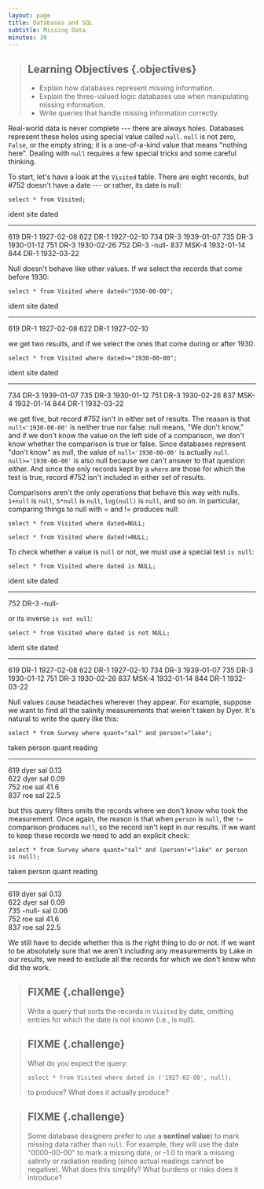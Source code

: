 ```yaml
---
layout: page
title: Databases and SQL
subtitle: Missing Data
minutes: 30
---
```

> ## Learning Objectives {.objectives}
> *   Explain how databases represent missing information.
> *   Explain the three-valued logic databases use when manipulating missing information.
> *   Write queries that handle missing information correctly.

Real-world data is never complete --- there are always holes.
Databases represent these holes using special value called `null`.
`null` is not zero, `False`, or the empty string;
it is a one-of-a-kind value that means "nothing here".
Dealing with `null` requires a few special tricks
and some careful thinking.

To start,
let's have a look at the `Visited` table.
There are eight records,
but #752 doesn't have a date --- or rather,
its date is null:

~~~ {.sql}
select * from Visited;
~~~

ident       site        dated     
----------  ----------  ----------
619         DR-1        1927-02-08
622         DR-1        1927-02-10
734         DR-3        1939-01-07
735         DR-3        1930-01-12
751         DR-3        1930-02-26
752         DR-3        -null-
837         MSK-4       1932-01-14
844         DR-1        1932-03-22

Null doesn't behave like other values.
If we select the records that come before 1930:

~~~ {.sql}
select * from Visited where dated<"1930-00-00";
~~~

ident       site        dated     
----------  ----------  ----------
619         DR-1        1927-02-08
622         DR-1        1927-02-10

we get two results,
and if we select the ones that come during or after 1930:

~~~ {.sql}
select * from Visited where dated>="1930-00-00";
~~~

ident       site        dated     
----------  ----------  ----------
734         DR-3        1939-01-07
735         DR-3        1930-01-12
751         DR-3        1930-02-26
837         MSK-4       1932-01-14
844         DR-1        1932-03-22

we get five,
but record #752 isn't in either set of results.
The reason is that
`null<'1930-00-00'`
is neither true nor false:
null means, "We don't know,"
and if we don't know the value on the left side of a comparison,
we don't know whether the comparison is true or false.
Since databases represent "don't know" as null,
the value of `null<'1930-00-00'`
is actually `null`.
`null>='1930-00-00'` is also null
because we can't answer to that question either.
And since the only records kept by a `where`
are those for which the test is true,
record #752 isn't included in either set of results.

Comparisons aren't the only operations that behave this way with nulls.
`1+null` is `null`,
`5*null` is `null`,
`log(null)` is `null`,
and so on.
In particular,
comparing things to null with = and != produces null:

~~~ {.sql}
select * from Visited where dated=NULL;
~~~

~~~ {.sql}
select * from Visited where dated!=NULL;
~~~

To check whether a value is `null` or not,
we must use a special test `is null`:

~~~ {.sql}
select * from Visited where dated is NULL;
~~~

ident       site        dated     
----------  ----------  ----------
752         DR-3        -null-

or its inverse `is not null`:

~~~ {.sql}
select * from Visited where dated is not NULL;
~~~

ident       site        dated     
----------  ----------  ----------
619         DR-1        1927-02-08
622         DR-1        1927-02-10
734         DR-3        1939-01-07
735         DR-3        1930-01-12
751         DR-3        1930-02-26
837         MSK-4       1932-01-14
844         DR-1        1932-03-22

Null values cause headaches wherever they appear.
For example,
suppose we want to find all the salinity measurements
that weren't taken by Dyer.
It's natural to write the query like this:

~~~ {.sql}
select * from Survey where quant="sal" and person!="lake";
~~~

taken       person      quant       reading   
----------  ----------  ----------  ----------
619         dyer        sal         0.13      
622         dyer        sal         0.09      
752         roe         sal         41.6      
837         roe         sal         22.5      

but this query filters omits the records
where we don't know who took the measurement.
Once again,
the reason is that when `person` is `null`,
the `!=` comparison produces `null`,
so the record isn't kept in our results.
If we want to keep these records
we need to add an explicit check:

~~~ {.sql}
select * from Survey where quant="sal" and (person!="lake" or person is null);
~~~

taken       person      quant       reading   
----------  ----------  ----------  ----------
619         dyer        sal         0.13      
622         dyer        sal         0.09      
735         -null-      sal         0.06      
752         roe         sal         41.6      
837         roe         sal         22.5      

We still have to decide whether this is the right thing to do or not.
If we want to be absolutely sure that
we aren't including any measurements by Lake in our results,
we need to exclude all the records for which we don't know who did the work.

> ## FIXME {.challenge}
>
> Write a query that sorts the records in `Visited` by date,
> omitting entries for which the date is not known
> (i.e., is null).

> ## FIXME {.challenge}
>
> What do you expect the query:
>
> ~~~
> select * from Visited where dated in ('1927-02-08', null);
> ~~~
>
> to produce?
> What does it actually produce?

> ## FIXME {.challenge}
>
> Some database designers prefer to use
> a **sentinel value**)
> to mark missing data rather than `null`.
> For example,
> they will use the date "0000-00-00" to mark a missing date,
> or -1.0 to mark a missing salinity or radiation reading
> (since actual readings cannot be negative).
> What does this simplify?
> What burdens or risks does it introduce?
